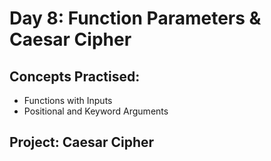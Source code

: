 # Day 8: Function Parameters & Caesar Cipher

## Concepts Practised:
- Functions with Inputs
- Positional and Keyword Arguments

## Project: Caesar Cipher